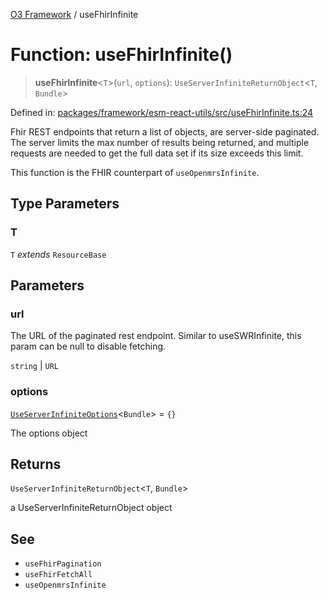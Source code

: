 [O3 Framework](../API.md) / useFhirInfinite

# Function: useFhirInfinite()

> **useFhirInfinite**\<`T`\>(`url`, `options`): `UseServerInfiniteReturnObject`\<`T`, `Bundle`\>

Defined in: [packages/framework/esm-react-utils/src/useFhirInfinite.ts:24](https://github.com/its-kios09/openmrs-esm-core/blob/main/packages/framework/esm-react-utils/src/useFhirInfinite.ts#L24)

Fhir REST endpoints that return a list of objects, are server-side paginated.
The server limits the max number of results being returned, and multiple requests are needed to get the full data set
if its size exceeds this limit.

This function is the FHIR counterpart of `useOpenmrsInfinite`.

## Type Parameters

### T

`T` *extends* `ResourceBase`

## Parameters

### url

The URL of the paginated rest endpoint.
           Similar to useSWRInfinite, this param can be null to disable fetching.

`string` | `URL`

### options

[`UseServerInfiniteOptions`](../interfaces/UseServerInfiniteOptions.md)\<`Bundle`\> = `{}`

The options object

## Returns

`UseServerInfiniteReturnObject`\<`T`, `Bundle`\>

a UseServerInfiniteReturnObject object

## See

 - `useFhirPagination`
 - `useFhirFetchAll`
 - `useOpenmrsInfinite`
